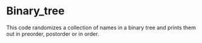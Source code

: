 # Binary_tree
This code randomizes a collection of names in a binary tree and prints them out in preorder, postorder or in order.
